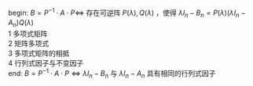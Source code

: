 begin:  $B=P^{-1}\cdot A\cdot P\Leftrightarrow$ 存在可逆阵 $P(\lambda),Q(\lambda)$ ，使得 $\lambda I_n-B_n=P(\lambda)(\lambda I_n-A_n)Q(\lambda)$     
1 多项式矩阵    
2 矩阵多项式    
3 多项式矩阵的相抵    
4 行列式因子与不变因子    
end:  $B=P^{-1}\cdot A\cdot P\Leftrightarrow\lambda I_n-B_n$ 与 $\lambda I_n-A_n$ 具有相同的行列式因子    
